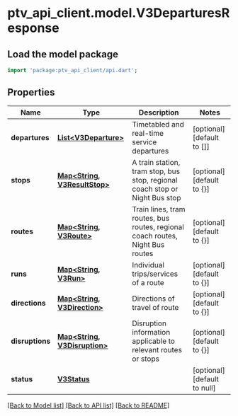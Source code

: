 # ptv_api_client.model.V3DeparturesResponse

## Load the model package
```dart
import 'package:ptv_api_client/api.dart';
```

## Properties
Name | Type | Description | Notes
------------ | ------------- | ------------- | -------------
**departures** | [**List&lt;V3Departure&gt;**](V3Departure.md) | Timetabled and real-time service departures | [optional] [default to []]
**stops** | [**Map&lt;String, V3ResultStop&gt;**](V3ResultStop.md) | A train station, tram stop, bus stop, regional coach stop or Night Bus stop | [optional] [default to {}]
**routes** | [**Map&lt;String, V3Route&gt;**](V3Route.md) | Train lines, tram routes, bus routes, regional coach routes, Night Bus routes | [optional] [default to {}]
**runs** | [**Map&lt;String, V3Run&gt;**](V3Run.md) | Individual trips/services of a route | [optional] [default to {}]
**directions** | [**Map&lt;String, V3Direction&gt;**](V3Direction.md) | Directions of travel of route | [optional] [default to {}]
**disruptions** | [**Map&lt;String, V3Disruption&gt;**](V3Disruption.md) | Disruption information applicable to relevant routes or stops | [optional] [default to {}]
**status** | [**V3Status**](V3Status.md) |  | [optional] [default to null]

[[Back to Model list]](../README.md#documentation-for-models) [[Back to API list]](../README.md#documentation-for-api-endpoints) [[Back to README]](../README.md)


